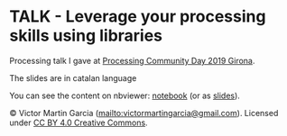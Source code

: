 # TALK - Leverage your processing skills using libraries



Processing talk I gave at [Processing Community Day 2019 Girona](https://day.processing.org/).

The slides are in catalan language

You can see the content on nbviewer: [notebook](http://nbviewer.ipython.org/github/victormartingarcia/processing-libraries-demo-talk/blob/master/talk.ipynb) (or as [slides](http://nbviewer.ipython.org/format/slides/github/victormartingarcia/processing-libraries-demo-talk/blob/master/talk.ipynb#/)).

© Victor Martin Garcia (<mailto:victormartingarcia@gmail.com>). Licensed under [CC BY 4.0 Creative Commons](http://creativecommons.org/licenses/by/4.0/).
